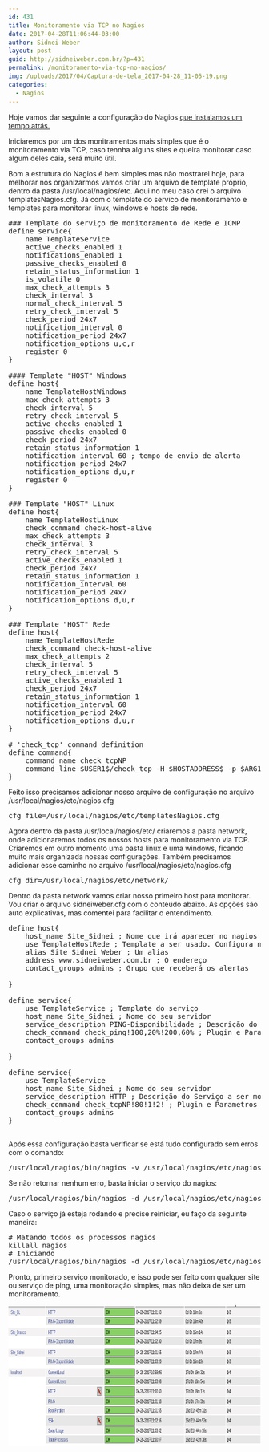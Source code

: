 ```yaml
---
id: 431
title: Monitoramento via TCP no Nagios
date: 2017-04-28T11:06:44-03:00
author: Sidnei Weber
layout: post
guid: http://sidneiweber.com.br/?p=431
permalink: /monitoramento-via-tcp-no-nagios/
img: /uploads/2017/04/Captura-de-tela_2017-04-28_11-05-19.png
categories:
  - Nagios
---
```

Hoje vamos dar seguinte a configuração do Nagios <a href="http://sidneiweber.com.br/2017/01/31/instalando-nagios-instalacao-basica/" target="_blank" rel="noopener noreferrer">que instalamos um tempo atrás.</a>

Iniciaremos por um dos monitramentos mais simples que é o monitoramento via TCP, caso tennha alguns sites e queira monitorar caso algum deles caia, será muito útil.

Bom a estrutura do Nagios é bem simples mas não mostrarei hoje, para melhorar nos organizarmos vamos criar um arquivo de template próprio, dentro da pasta /usr/local/nagios/etc. Aqui no meu caso crei o arquivo templatesNagios.cfg. Já com o template do servico de monitoramento e templates para monitorar linux, windows e hosts de rede.

<pre class="lang:sh decode:true">### Template do serviço de monitoramento de Rede e ICMP
define service{
	name TemplateService
	active_checks_enabled 1
	notifications_enabled 1
	passive_checks_enabled 0
	retain_status_information 1
	is_volatile 0
	max_check_attempts 3
	check_interval 3
	normal_check_interval 5
	retry_check_interval 5
	check_period 24x7
	notification_interval 0
	notification_period 24x7
	notification_options u,c,r
	register 0
}

#### Template "HOST" Windows
define host{
	name TemplateHostWindows
	max_check_attempts 3
	check_interval 5
	retry_check_interval 5
	active_checks_enabled 1
	passive_checks_enabled 0
	check_period 24x7
	retain_status_information 1
	notification_interval 60 ; tempo de envio de alerta
	notification_period 24x7
	notification_options d,u,r
	register 0
}

### Template "HOST" Linux
define host{
	name TemplateHostLinux
	check_command check-host-alive
	max_check_attempts 3
	check_interval 3
	retry_check_interval 5
	active_checks_enabled 1
	check_period 24x7
	retain_status_information 1
	notification_interval 60
	notification_period 24x7
	notification_options d,u,r
}

### Template "HOST" Rede
define host{
	name TemplateHostRede
	check_command check-host-alive
	max_check_attempts 2
	check_interval 5
	retry_check_interval 5
	active_checks_enabled 1
	check_period 24x7
	retain_status_information 1
	notification_interval 60
	notification_period 24x7
	notification_options d,u,r
}

# 'check_tcp' command definition
define command{
	command_name check_tcpNP
	command_line $USER1$/check_tcp -H $HOSTADDRESS$ -p $ARG1$ -w $ARG2$ -c $ARG3$
}</pre>

Feito isso precisamos adicionar nosso arquivo de configuração no arquivo /usr/local/nagios/etc/nagios.cfg

<pre class="lang:sh decode:true ">cfg_file=/usr/local/nagios/etc/templatesNagios.cfg</pre>

Agora dentro da pasta /usr/local/nagios/etc/ criaremos a pasta network, onde adicionaremos todos os nossos hosts para monitoramento via TCP. Criaremos em outro momento uma pasta linux e uma windows, ficando muito mais organizada nossas configurações. Também precisamos adicionar esse caminho no arquivo /usr/local/nagios/etc/nagios.cfg

<pre class="lang:sh decode:true ">cfg_dir=/usr/local/nagios/etc/network/</pre>

Dentro da pasta network vamos criar nosso primeiro host para monitorar. Vou criar o arquivo sidneiweber.cfg com o conteúdo abaixo. As opções são auto explicativas, mas comentei para facilitar o entendimento.

<pre class="lang:sh decode:true">define host{
	host_name Site_Sidnei ; Nome que irá aparecer no nagios
	use TemplateHostRede ; Template a ser usado. Configura no nosso templatesNagios.cfg
	alias Site Sidnei Weber ; Um alias
	address www.sidneiweber.com.br ; O endereço
	contact_groups admins ; Grupo que receberá os alertas

}

define service{
	use TemplateService ; Template do serviço
	host_name Site_Sidnei ; Nome do seu servidor
	service_description PING-Disponibilidade ; Descrição do Serviço a ser monitorado para o host
	check_command check_ping!100,20%!200,60% ; Plugin e Parametros
	contact_groups admins

}

define service{
	use TemplateService
	host_name Site_Sidnei ; Nome do seu servidor
	service_description HTTP ; Descrição do Serviço a ser monitorado para o host
	check_command check_tcpNP!80!1!2! ; Plugin e Parametros
	contact_groups admins
}

</pre>

Após essa configuração basta verificar se está tudo configurado sem erros com o comando:

<pre class="lang:default decode:true ">/usr/local/nagios/bin/nagios -v /usr/local/nagios/etc/nagios.cfg</pre>

Se não retornar nenhum erro, basta iniciar o serviço do nagios:

<pre class="lang:default decode:true ">/usr/local/nagios/bin/nagios -d /usr/local/nagios/etc/nagios.cfg</pre>

Caso o serviço já esteja rodando e precise reiniciar, eu faço da seguinte maneira:

<pre class="lang:default decode:true "># Matando todos os processos nagios
killall nagios
# Iniciando
/usr/local/nagios/bin/nagios -d /usr/local/nagios/etc/nagios.cfg</pre>

Pronto, primeiro serviço monitorado, e isso pode ser feito com qualquer site ou serviço de ping, uma monitoração simples, mas não deixa de ser um monitoramento.

<img class="alignnone size-full wp-image-432" src="/assets/img/uploads/2017/04/Captura-de-tela_2017-04-28_11-05-19.png" alt="" width="1011" height="280" /> 

&nbsp;

&nbsp;
